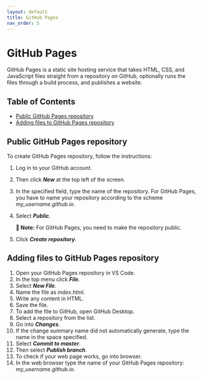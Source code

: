 ```yaml
---
layout: default
title: GitHub Pages
nav_order: 5
---
```


# GitHub Pages <!-- omit in toc -->

GitHub Pages is a static site hosting service that takes HTML, CSS, and JavaScript files straight from a repository on GitHub, optionally runs the files through a build process, and publishes a website. 

## Table of Contents <!-- omit in toc -->

- [Public GitHub Pages repository](#public-github-pages-repository)
- [Adding files to GitHub Pages repository](#adding-files-to-github-pages-repository)

## Public GitHub Pages repository

To create GitHub Pages repository, follow the instructions:  

1. Log in to your GitHub account.
2. Then click ***New*** at the top left of the screen.
3. In the specified field, type the name of the repository. For GitHub Pages, you have to name your repository according to the scheme *my_username.github.io*.  
   

4. Select ***Public***.  
   
   **📝 Note:** For GitHub Pages, you need to make the repository public.

5. Click ***Create repository***.

## Adding files to GitHub Pages repository

1. Open your GitHub Pages repository in VS Code.
2. In the top menu click ***File***.
3. Select ***New File***.
4. Name the file as *index.html*.
5. Write any content in HTML.
6. Save the file.
7. To add the file to GitHub, open GitHub Desktop.
8. Select a repository from the list.
9. Go into ***Changes***.
10. If the change summary name did not automatically generate, type the name in the space specified.
11. Select ***Commit to master***.
12. Then select ***Publish branch***.
13. To check if your web page works, go into browser.
14. In the web browser type the name of your GitHub Pages repository:  *my_username.github.io*.








